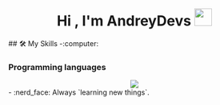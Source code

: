<h1 align="center"><b>Hi , I'm AndreyDevs </b><img src="https://media.giphy.com/media/hvRJCLFzcasrR4ia7z/giphy.gif" width="35"></h1>

<div>
  ## 🛠️ My Skills
  -:computer: <h3>Programming languages</h3>
    <div align="center">
      <img src="https://img.shields.io/badge/Python-05122A?style=flat&logo=python">
    </div>
</div>
- :nerd_face: Always `learning new things`.
